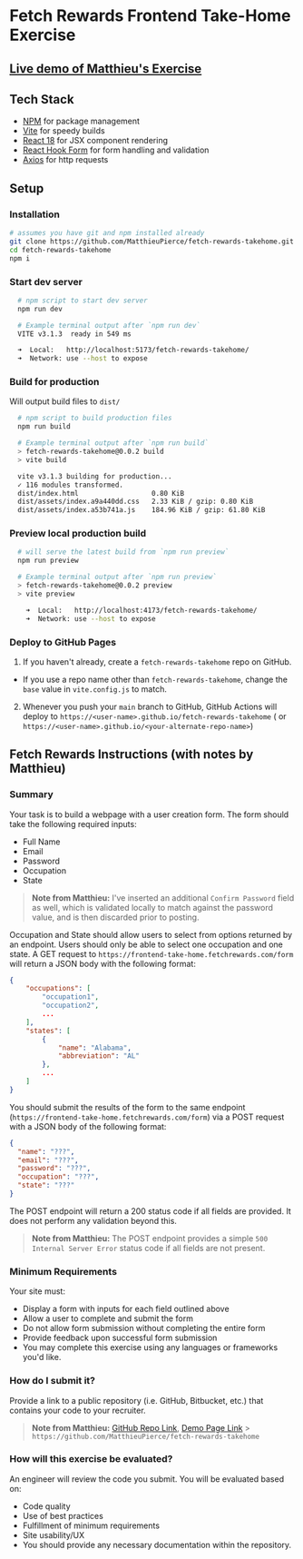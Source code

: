 # Fetch Rewards Frontend Take-Home Exercise

## [Live demo of Matthieu's Exercise](https://matthieupierce.github.io/fetch-rewards-takehome)

## Tech Stack

- [NPM](https://github.com/npm/cli) for package management
- [Vite](https://github.com/vitejs/vite) for speedy builds
- [React 18](https://github.com/facebook/react) for JSX component rendering
- [React Hook Form](https://github.com/react-hook-form/react-hook-form) for form handling and validation
- [Axios](https://github.com/axios/axios) for http requests

## Setup

### Installation

```bash
# assumes you have git and npm installed already
git clone https://github.com/MatthieuPierce/fetch-rewards-takehome.git
cd fetch-rewards-takehome
npm i
```

### Start dev server

```bash
  # npm script to start dev server
  npm run dev

  # Example terminal output after `npm run dev`
  VITE v3.1.3  ready in 549 ms

  ➜  Local:   http://localhost:5173/fetch-rewards-takehome/
  ➜  Network: use --host to expose
```

### Build for production

Will output build files to `dist/`

```bash
  # npm script to build production files
  npm run build

  # Example terminal output after `npm run build`
  > fetch-rewards-takehome@0.0.2 build
  > vite build

  vite v3.1.3 building for production...
  ✓ 116 modules transformed.
  dist/index.html                  0.80 KiB
  dist/assets/index.a9a440dd.css   2.33 KiB / gzip: 0.80 KiB
  dist/assets/index.a53b741a.js    184.96 KiB / gzip: 61.80 KiB
```

### Preview local production build

```bash
  # will serve the latest build from `npm run preview`
  npm run preview

  # Example terminal output after `npm run preview`
  > fetch-rewards-takehome@0.0.2 preview
  > vite preview

    ➜  Local:   http://localhost:4173/fetch-rewards-takehome/
    ➜  Network: use --host to expose
```

### Deploy to GitHub Pages

1. If you haven't already, create a `fetch-rewards-takehome` repo on GitHub.

- If you use a repo name other than `fetch-rewards-takehome`, change the `base` value in `vite.config.js` to match.

2. Whenever you push your `main` branch to GitHub, GitHub Actions will deploy to `https://<user-name>.github.io/fetch-rewards-takehome` ( or `https://<user-name>.github.io/<your-alternate-repo-name>`)

## Fetch Rewards Instructions (with notes by Matthieu)

### Summary

Your task is to build a webpage with a user creation form. The form should take the following required inputs:

- Full Name
- Email
- Password
- Occupation
- State

> **Note from Matthieu:** I've inserted an additional `Confirm Password` field as well, which is validated locally to match against the password value, and is then discarded prior to posting.

Occupation and State should allow users to select from options returned by an endpoint. Users should only be able to select one occupation and one state. A GET request to `https://frontend-take-home.fetchrewards.com/form` will return a JSON body with the following format:

```json
{
    "occupations": [
        "occupation1",
        "occupation2",
        ...
    ],
    "states": [
        {
            "name": "Alabama",
            "abbreviation": "AL"
        },
        ...
    ]
}
```

You should submit the results of the form to the same endpoint (`https://frontend-take-home.fetchrewards.com/form`) via a POST request with a JSON body of the following format:

```json
{
  "name": "???",
  "email": "???",
  "password": "???",
  "occupation": "???",
  "state": "???"
}
```

The POST endpoint will return a 200 status code if all fields are provided. It does not perform any validation beyond this.

> **Note from Matthieu:** The POST endpoint provides a simple `500 Internal Server Error` status code if all fields are not present.

### Minimum Requirements

Your site must:

- Display a form with inputs for each field outlined above
- Allow a user to complete and submit the form
- Do not allow form submission without completing the entire form
- Provide feedback upon successful form submission
- You may complete this exercise using any languages or frameworks you'd like.

### How do I submit it?

Provide a link to a public repository (i.e. GitHub, Bitbucket, etc.) that contains your code to your recruiter.

> **Note from Matthieu:** [GitHub Repo Link](https://github.com/MatthieuPierce/fetch-rewards-takehome), [Demo Page Link](https://matthieupierce.github.io/fetch-rewards-takehome/) > `https://github.com/MatthieuPierce/fetch-rewards-takehome`

### How will this exercise be evaluated?

An engineer will review the code you submit. You will be evaluated based on:

- Code quality
- Use of best practices
- Fulfillment of minimum requirements
- Site usability/UX
- You should provide any necessary documentation within the repository.

